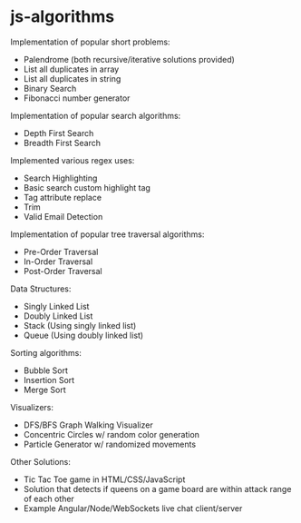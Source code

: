 # js-algorithms

Implementation of popular short problems:
* Palendrome (both recursive/iterative solutions provided)
* List all duplicates in array
* List all duplicates in string
* Binary Search
* Fibonacci number generator

Implementation of popular search algorithms:
* Depth First Search
* Breadth First Search

Implemented various regex uses:
* Search Highlighting
* Basic search custom highlight tag
* Tag attribute replace
* Trim
* Valid Email Detection

Implementation of popular tree traversal algorithms:
* Pre-Order Traversal
* In-Order Traversal
* Post-Order Traversal

Data Structures:
* Singly Linked List
* Doubly Linked List
* Stack (Using singly linked list)
* Queue (Using doubly linked list)

Sorting algorithms:
* Bubble Sort
* Insertion Sort
* Merge Sort

Visualizers:
* DFS/BFS Graph Walking Visualizer
* Concentric Circles w/ random color generation
* Particle Generator w/ randomized movements

Other Solutions:
* Tic Tac Toe game in HTML/CSS/JavaScript
* Solution that detects if queens on a game board are within attack range of each other
* Example Angular/Node/WebSockets live chat client/server

